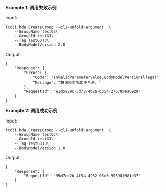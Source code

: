 **Example 1: 调用失败示例**



Input: 

```
tccli bda CreateGroup --cli-unfold-argument  \
    --GroupName testG3\
    --GroupId testG3\
    --Tag TestG3T3\
    --BodyModelVersion 2.0
```

Output: 
```
{
    "Response": {
        "Error": {
            "Code": "InvalidParameterValue.BodyModelVersionIllegal",
            "Message": "算法模型版本不合法。"
        },
        "RequestId": "e1d5929c-5d72-4b2a-b354-2767056a6929"
    }
}
```

**Example 2: 调用成功示例**



Input: 

```
tccli bda CreateGroup --cli-unfold-argument  \
    --GroupName testG3\
    --GroupId testG3\
    --Tag TestG3T3\
    --BodyModelVersion 1.0
```

Output: 
```
{
    "Response": {
        "RequestId": "95d7ed2b-4f54-4952-96d0-995981981e37"
    }
}
```

